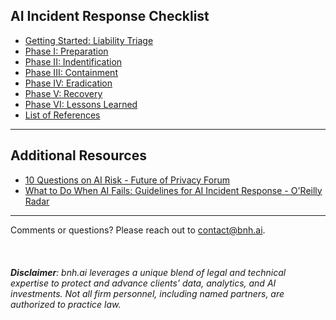 ## AI Incident Response Checklist

* [Getting Started: Liability Triage](bnh.ai-AI-IR-Checklist-Liability-Triage.pdf)<br>
* [Phase I: Preparation](bnh.ai-AI-IR-Checklist-Preparation.pdf)<br>
* [Phase II: Indentification](bnh.ai-AI-IR-Checklist-Identification.pdf)<br>
* [Phase III: Containment](bnh.ai-AI-IR-Checklist-Containment.pdf)<br>
* [Phase IV: Eradication](bnh.ai-AI-IR-Checklist-Eradication.pdf)<br>
* [Phase V: Recovery](bnh.ai-AI-IR-Checklist-Recovery.pdf)<br>
* [Phase VI: Lessons Learned](bnh.ai-AI-IR-Checklist-Lessons-Learned.pdf)<br>
* [List of References](bnh.ai-AI-IR-Checklist-References.pdf)<br>


***

## Additional Resources


* [10 Questions on AI Risk - Future of Privacy Forum](https://fpf.org/wp-content/uploads/2020/06/Ten-Questions-on-AI-Risk-FPF.pdf) 
* [What to Do When AI Fails: Guidelines for AI Incident Response - O'Reilly Radar](https://www.oreilly.com/radar/what-to-do-when-ai-fails/)

***

Comments or questions? Please reach out to [contact@bnh.ai](mailto:contact@bnh.ai). 
<br>
<br>
<br>
<br>
<i><b>Disclaimer</b>: bnh.ai leverages a unique blend of legal and technical expertise to protect and advance clients’ data, analytics, and AI investments. Not all firm personnel, including named partners, are authorized to practice law.</i> 

